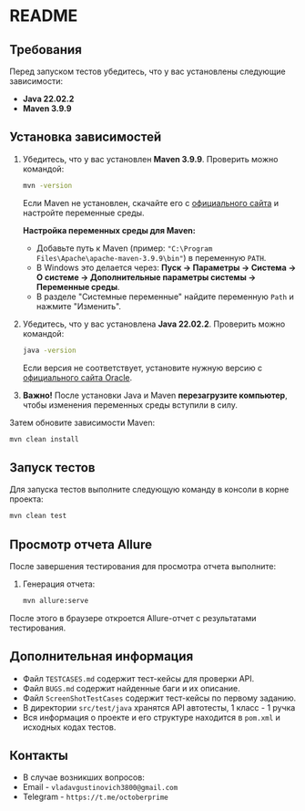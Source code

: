 # README

## Требования

Перед запуском тестов убедитесь, что у вас установлены следующие зависимости:

- **Java 22.02.2**
- **Maven 3.9.9**

## Установка зависимостей

1. Убедитесь, что у вас установлен **Maven 3.9.9**. Проверить можно командой:
   ```sh
   mvn -version
   ```
   Если Maven не установлен, скачайте его с [официального сайта](https://maven.apache.org/download.cgi) и настройте переменные среды.

   **Настройка переменных среды для Maven:**
   - Добавьте путь к Maven (пример: `"C:\Program Files\Apache\apache-maven-3.9.9\bin"`) в переменную `PATH`.
   - В Windows это делается через: **Пуск → Параметры → Система → О системе → Дополнительные параметры системы → Переменные среды**.
   - В разделе "Системные переменные" найдите переменную `Path` и нажмите "Изменить".
   

2. Убедитесь, что у вас установлена **Java 22.02.2**. Проверить можно командой:
   ```sh
   java -version
   ```
   Если версия не соответствует, установите нужную версию с [официального сайта Oracle](https://www.oracle.com/java/technologies/downloads/).

3. **Важно!** После установки Java и Maven **перезагрузите компьютер**, чтобы изменения переменных среды вступили в силу.


Затем обновите зависимости Maven:
```sh
mvn clean install
```

## Запуск тестов

Для запуска тестов выполните следующую команду в консоли в корне проекта:
```sh
mvn clean test
```

## Просмотр отчета Allure

После завершения тестирования для просмотра отчета выполните:

1. Генерация отчета:
   ```sh
   mvn allure:serve
   ```

После этого в браузере откроется Allure-отчет с результатами тестирования.

## Дополнительная информация

- Файл `TESTCASES.md` содержит тест-кейсы для проверки API.
- Файл `BUGS.md` содержит найденные баги и их описание.
- Файл `ScreenShotTestCases` содержит тест-кейсы по первому заданию.
- В директории `src/test/java` хранятся API автотесты, 1 класс - 1 ручка
- Вся информация о проекте и его структуре находится в `pom.xml` и исходных кодах тестов.

## Контакты
- В случае возникших вопросов:
- Email - `vladavgustinovich3800@gmail.com`
- Telegram - `https://t.me/octoberprime`
